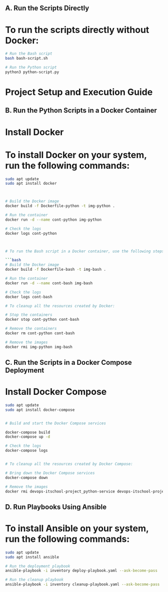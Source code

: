 ## A. Run the Scripts Directly

# To run the scripts directly without Docker:

```bash
# Run the Bash script
bash bash-script.sh

# Run the Python script
python3 python-script.py

```

# Project Setup and Execution Guide


## B. Run the Python Scripts in a Docker Container

# Install Docker

# To install Docker on your system, run the following commands:

```bash
sudo apt update
sudo apt install docker



# Build the Docker image
docker build -f Dockerfile-python -t img-python .

# Run the container
docker run -d --name cont-python img-python

# Check the logs
docker logs cont-python



# To run the Bash script in a Docker container, use the following steps:

```bash
# Build the Docker image
docker build -f Dockerfile-bash -t img-bash .

# Run the container
docker run -d --name cont-bash img-bash

# Check the logs
docker logs cont-bash

# To cleanup all the resources created by Docker:

# Stop the containers
docker stop cont-python cont-bash

# Remove the containers
docker rm cont-python cont-bash

# Remove the images
docker rmi img-python img-bash

```


## C. Run the Scripts in a Docker Compose Deployment

# Install Docker Compose

```bash
sudo apt update
sudo apt install docker-compose


# Build and start the Docker Compose services

docker-compose build
docker-compose up -d

# Check the logs
docker-compose logs


# To cleanup all the resources created by Docker Compose:

# Bring down the Docker Compose services
docker-compose down

# Remove the images
docker rmi devops-itschool-project_python-service devops-itschool-project_bash-service

```

## D. Run Playbooks Using Ansible

# To install Ansible on your system, run the following commands:

```bash
sudo apt update
sudo apt install ansible

# Run the deployment playbook
ansible-playbook -i inventory deploy-playbook.yaml --ask-become-pass

# Run the cleanup playbook
ansible-playbook -i inventory cleanup-playbook.yaml --ask-become-pass

```

